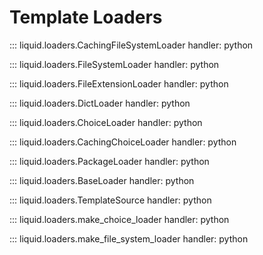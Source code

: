 # Template Loaders

::: liquid.loaders.CachingFileSystemLoader
    handler: python

::: liquid.loaders.FileSystemLoader
    handler: python

::: liquid.loaders.FileExtensionLoader
    handler: python

::: liquid.loaders.DictLoader
    handler: python

::: liquid.loaders.ChoiceLoader
    handler: python

::: liquid.loaders.CachingChoiceLoader
    handler: python

::: liquid.loaders.PackageLoader
    handler: python

::: liquid.loaders.BaseLoader
    handler: python

::: liquid.loaders.TemplateSource
    handler: python

::: liquid.loaders.make_choice_loader
    handler: python

::: liquid.loaders.make_file_system_loader
    handler: python
